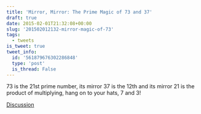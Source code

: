 ```yaml
---
title: 'Mirror, Mirror: The Prime Magic of 73 and 37'
draft: true
date: 2015-02-01T21:32:08+00:00
slug: '201502012132-mirror-magic-of-73'
tags:
  - tweets
is_tweet: true
tweet_info:
  id: '561879676302286848'
  type: 'post'
  is_thread: False
---
```




73 is the 21st prime number, its mirror 37 is the 12th and its mirror 21 is the product of multiplying, hang on to your hats, 7 and 3!

[Discussion](https://x.com/sytelus/status/561879676302286848)
